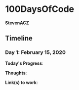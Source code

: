 # 100DaysOfCode

**StevenACZ**

## Timeline

### Day 1: February 15, 2020

**Today's Progress**: 

**Thoughts**: 

**Link(s) to work**: []()
